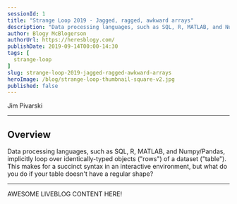 ```yaml
---
sessionId: 1
title: "Strange Loop 2019 - Jagged, ragged, awkward arrays"
description: "Data processing languages, such as SQL, R, MATLAB, and Numpy/Pandas, implicitly loop over identically-typed objects (\"rows\") of a dataset (\"table\"). This makes for a succinct syntax in an interactive environment, but what do you do if your table doesn't have a regular shape?"
author: Blogy McBlogerson
authorUrl: https://heresblogy.com/
publishDate: 2019-09-14T00:00-14:30
tags: [
  strange-loop
]
slug: strange-loop-2019-jagged-ragged-awkward-arrays
heroImage: /blog/strange-loop-thumbnail-square-v2.jpg
published: false
---
```


<div class="container p-0 liveblog-presenters">
  <div class="row m-0">
      <p class=" mr-12 m-0">
        <span class="liveblog-presenters__name">Jim Pivarski</span>
        <a href="https://github.com/jpivarski" target="_blank" title="GitHub"><i class="fa fa-github pr-2"></i></a>
      </p>
  </div>
</div>

---

## Overview

Data processing languages, such as SQL, R, MATLAB, and Numpy/Pandas, implicitly loop over identically-typed objects (\"rows\") of a dataset (\"table\"). This makes for a succinct syntax in an interactive environment, but what do you do if your table doesn't have a regular shape?

---

AWESOME LIVEBLOG CONTENT HERE!

<!-- Note on images
  Images (e.g. my_image.jpg) should be put in the `website/static/blog/strange-loop-2019` directory, with the path to the image in your post being `/blog/strange-loop-2019/my_image.jpg`. If you'd rather host the images somewhere else for ease of use, that's fine too.

  Please also try to keep your images to a reasonable size by:
    - Using JPEG compression, unless image is mostly solid color 
    - JPEG compression set between 60%-80%
    - Resizing the image to be no wider then 750px
    - If PNG, use a tool like ImageOptim (https://imageoptim.com/mac) to optimize the file size

  I suggest re-sizing and compressing all the images in one batch as a last step.
-->  
